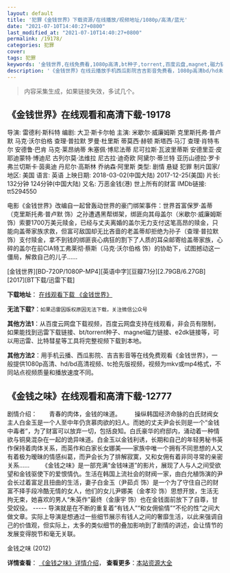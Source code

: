 ```yaml
---
layout: default
title: '犯罪《金钱世界》下载资源/在线播放/视频地址/1080p/高清/蓝光'
date: "2021-07-10T14:40:27+0800"
last_modified_at: "2021-07-10T14:40:27+0800"
permalink: /19178/
categories: 犯罪
cover:
tags: 犯罪
keywords: '金钱世界,在线免费看,1080p高清,bt种子,torrent,百度云盘,magnet,磁力链,迅雷下载资源'
description: '《金钱世界》在线云播放手机西瓜影院吉吉影音免费看，1080p高清bd/hd未删减完整版和tc抢先枪版，mkv/mp4格式，附带bt/torrent种子、magnet/磁力链、百度云盘、网盘资源迅雷下载链接'
---
```


>内容采集生成，如果链接失效，多试几个。


## 《金钱世界》在线观看和高清下载-19178

导演: 雷德利·斯科特 编剧: 大卫·斯卡尔帕 主演: 米歇尔·威廉姆斯 克里斯托弗·普卢默 马克·沃尔伯格 查理·普拉默 罗曼·杜里斯 蒂莫西·赫顿 斯塔西·马汀 查理·肖特韦尔 安德鲁·巴肯 马克·莱昂纳蒂 朱塞佩·博尼法蒂 尼可拉斯·瓦波里蒂斯 安德里亚·皮耶迪蒙特·博迪尼 古列尔莫·法维拉 尼古拉·迪奇欧 阿黛尔·蒂兰特 亚历山德拉·罗卡 弗兰切斯卡·茵奥迪 丹尼尔·高斯林 乔纳森·阿里斯 类型: 剧情 悬疑 犯罪 制片国家/地区: 美国 语言: 英语 上映日期: 2018-03-02(中国大陆) 2017-12-25(美国) 片长: 132分钟 124分钟(中国大陆) 又名: 万恶金钱(港) 世上所有的财富 IMDb链接: tt5294550

电影《金钱世界》改编自一起曾轰动世界的豪门绑架事件：世界首富保罗·盖蒂（克里斯托弗·普卢默 饰）之孙遭遇黑帮绑架，绑匪向其母盖尔（米歇尔·威廉姆斯 饰）索要1700万美元赎金，已经与丈夫离婚的盖尔无力支付这笔高昂的赎金，只能向盖蒂家族求救，但富可敌国却无比吝啬的老盖蒂却拒绝为孙子（查理·普拉默 饰）支付赎金，拿不到钱的绑匪丧心病狂的割下了人质的耳朵邮寄给盖蒂家族，心碎的盖尔在前CIA特工弗莱彻·蔡斯（马克·沃尔伯格 饰）的协助下，试图撼动这一僵局，解救自己的儿子……


[金钱世界][BD-720P/1080P-MP4][英语中字][豆瓣7.1分][2.79GB/6.27GB][2017][BT下载/迅雷下载]

**下载地址**： [在线观看下载 《金钱世界》](https://www.btdx8.com/torrent/jqsj_2017.html) 


**无法下载?**：`如果迅雷因版权原因无法下载，关注微信公众号 `

**其他方法1**：从百度云网盘下载视频，百度云网盘支持在线观看，非会员有限制，如果能找到迅雷下载链接、bt/torrent种子、magnet磁力链接、e2dk链接等，可以用迅雷、比特彗星等工具将完整视频下载到本地。

**其他方法2**：用手机云播、西瓜影院、吉吉影音等在线免费观看《金钱世界》，一般提供1080p高清、hd/bd高清视频、tc抢先版视频，视频为mkv或mp4格式，不同站点视频质量和播放速度不同。


## 《金钱之味》在线观看和高清下载-12777

剧情介绍：　　青春的肉体，金钱的味道。 　　操纵韩国经济命脉的白氏财阀女主人白金玉是一个人至中年仍贪慕肉欲的妇人。而她的丈夫尹会长则是一个“金钱中毒者”，为了财富可以放弃一切，包括良知。白氏豪华的府邸内，涌动着一种情欲与铜臭混杂在一起的诡异味道。白金玉以金钱利诱，长期和自己的年轻男秘书英作保持着肉体关系，而英作和白家长女娜美——家族中唯一个拥有不同思想的人又有着极为暧昧的情感纠葛，而尹会长为了排解寂寞，又和女佣有着非同寻常的亲密关系……  　　《金钱之味》是一部充满“金钱味道”的影片，展现了人与人之间受欲望和金钱驱使下的爱恨情仇。生活在韩国上流社会的财阀一家，由白允植饰演的尹会长过着富足且扭曲的生活，妻子白金玉（尹茹贞 饰）是一个为了守住自己的财富不择手段冷酷无情的女人，他们的女儿尹娜美（金孝珍 饰）思想开放，生活无拘无束，她喜欢的男人“朱英作”最终（金康宇 饰）也在金钱面前放下了自尊，甘受奴役。 ----- 导演就是在不断的重复着“有钱人”“和女佣偷情”“不伦的性”之间大做文章。实际上导演是想通过一些细节展示有钱人之间的奢靡生活，以此来强调自己的价值观，但实际上，太多的类似细节的叠加影响到了剧情的讲述，会让情节的发展变得脱节和毫无关联。


金钱之味 (2012)

**详情查看**： [《金钱之味》详情介绍](/movie/12777/)， **查看更多**：[本站资源大全](/movie/t/all/)

